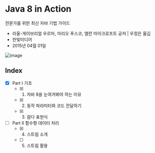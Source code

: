 # Java 8 in Action

전문가를 위한 최신 자바 기법 가이드

* 라울-게이브리얼 우르마, 마리오 푸스코, 앨런 마이크로프트 공저 | 우정은 옮김
* 한빛미디어 
* 2015년 04월 01일

![image](http://image.yes24.com/goods/17252419/200x0)

## Index

- [x] Part Ⅰ 기초
    - [x] 1. 자바 8을 눈여겨봐야 하는 이유
    - [x] 2. 동작 파라미터화 코드 전달하기
    - [x] 3. 람다 표현식
- [ ] Part Ⅱ 함수형 데이터 처리
    - [x] 4. 스트림 소개
    - [ ] 5. 스트림 활용